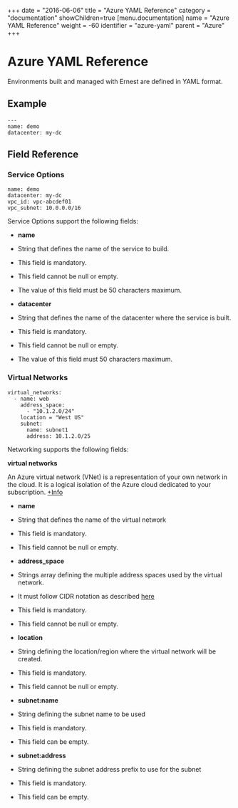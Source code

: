 +++
date = "2016-06-06"
title = "Azure YAML Reference"
category = "documentation"
showChildren=true
[menu.documentation]
  name = "Azure YAML Reference"
  weight = -60
  identifier = "azure-yaml"
  parent = "Azure"
+++

# Azure YAML Reference

Environments built and managed with Ernest are defined in YAML format.

## Example

```
---
name: demo
datacenter: my-dc
```

## Field Reference

### Service Options

```
name: demo
datacenter: my-dc
vpc_id: vpc-abcdef01
vpc_subnet: 10.0.0.0/16

```

Service Options support the following fields:

* **name**
 * String that defines the name of the service to build.
 * This field is mandatory.
 * This field cannot be null or empty.
 * The value of this field must be 50 characters maximum.

* **datacenter**
 * String that defines the name of the datacenter where the service is built.
 * This field is mandatory.
 * This field cannot be null or empty.
 * The value of this field must 50 characters maximum.

### Virtual Networks

```
virtual_networks:
  - name: web
    address_space: 
      - "10.1.2.0/24"
    location = "West US"
    subnet:   
      name: subnet1
      address: 10.1.2.0/25

```

Networking supports the following fields:

**virtual networks**

An Azure virtual network (VNet) is a representation of your own network in the cloud. It is a logical isolation of the Azure cloud dedicated to your subscription. [+Info](https://docs.microsoft.com/en-us/azure/virtual-network/virtual-networks-overview)

* **name**
 * String that defines the name of the virtual network
 * This field is mandatory.
 * This field cannot be null or empty.

* **address_space**
 * Strings array defining the multiple address spaces used by the virtual network.
 * It must follow CIDR notation as described [here](https://en.wikipedia.org/wiki/Classless_Inter-Domain_Routing)
 * This field is mandatory.
 * This field cannot be null or empty.

* **location**
 * String defining the location/region where the virtual network will be created.
 * This field is mandatory.
 * This field cannot be null or empty.

* **subnet:name**
 * String defining the subnet name to be used
 * This field is mandatory.
 * This field can be empty.

* **subnet:address**
 * String defining the subnet address prefix to use for the subnet
 * This field is mandatory.
 * This field can be empty.


